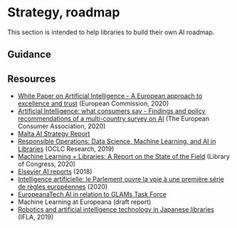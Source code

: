 # Strategy, roadmap 
This section is intended to help libraries to build their own AI roadmap.


## Guidance

## Resources
- [White Paper on Artificial Intelligence - A European approach to excellence and trust](https://ec.europa.eu/info/sites/info/files/commission-white-paper-artificial-intelligence-feb2020_en.pdf) (European Commission, 2020)
- [Artificial Intelligence:
what consumers say - Findings and policy recommendations of a multi-country survey on AI](http://www.beuc.eu/publications/beuc-x-2020-078_artificial_intelligence_what_consumers_say_report.pdf?utm_source=POLITICO.EU&utm_campaign=5a7d137f82-EMAIL_CAMPAIGN_2020_09_09_08_59&utm_medium=email&utm_term=0_10959edeb5-5a7d137f82-190598416) (The European Consumer Association, 2020)
- [Malta AI Strategy Report](https://ec.europa.eu/knowledge4policy/ai-watch/malta-ai-strategy-report_en)
- [Responsible Operations: Data Science, Machine Learning, and AI in Libraries](https://www.oclc.org/research/publications/2019/oclcresearch-responsible-operations-data-science-machine-learning-ai.html) (OCLC Research, 2019)
- [Machine Learning + Libraries: A Report on the State of the Field](https://blogs.loc.gov/thesignal/2020/07/machine-learning-libraries-a-report-on-the-state-of-the-field/) (Library of Congress, 2020)
- [Elsevier AI reports](https://www.elsevier.com/research-intelligence/resource-library/ai-report) (2018)
- [Intelligence artificielle: le Parlement ouvre la voie à une première série de règles européennes](https://www.europarl.europa.eu/news/fr/press-room/20201016IPR89544/) (2020)
- [EuropeanaTech AI in relation to GLAMs Task Force](https://pro.europeana.eu/post/task-force-publishes-artificial-intelligence-in-glams-survey-results)
- Machine Learning at Europeana (draft report)
- [Robotics and artificial intelligence technology in Japanese libraries](http://library.ifla.org/2695/1/s08-2019-harada-en.pdf) (IFLA, 2019)
